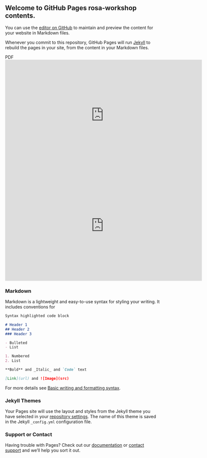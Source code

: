 ## Welcome to GitHub Pages rosa-workshop contents.

You can use the [editor on GitHub](https://github.com/h-kojima/rosa-workshop/edit/main/README.md) to maintain and preview the content for your website in Markdown files.

Whenever you commit to this repository, GitHub Pages will run [Jekyll](https://jekyllrb.com/) to rebuild the pages in your site, from the content in your Markdown files.

PDF
<embed src="https://h-kojima.github.io/rosa-workshop/pdf/2022-rosa-workshop-lecture.pdf" type="application/pdf" width="640" height="360">
<embed src="https://h-kojima.github.io/rosa-workshop/pdf/2022-rosa-workshop-lecture.pdf#page=1&scrollbar=0&view=Fit&viewrect=0,0,570,0" width="640" height="360" hspace="0" vspace="0">

### Markdown

Markdown is a lightweight and easy-to-use syntax for styling your writing. It includes conventions for

```markdown
Syntax highlighted code block

# Header 1
## Header 2
### Header 3

- Bulleted
- List

1. Numbered
2. List

**Bold** and _Italic_ and `Code` text

[Link](url) and ![Image](src)
```

For more details see [Basic writing and formatting syntax](https://docs.github.com/en/github/writing-on-github/getting-started-with-writing-and-formatting-on-github/basic-writing-and-formatting-syntax).

### Jekyll Themes

Your Pages site will use the layout and styles from the Jekyll theme you have selected in your [repository settings](https://github.com/h-kojima/rosa-workshop/settings/pages). The name of this theme is saved in the Jekyll `_config.yml` configuration file.

### Support or Contact

Having trouble with Pages? Check out our [documentation](https://docs.github.com/categories/github-pages-basics/) or [contact support](https://support.github.com/contact) and we’ll help you sort it out.
